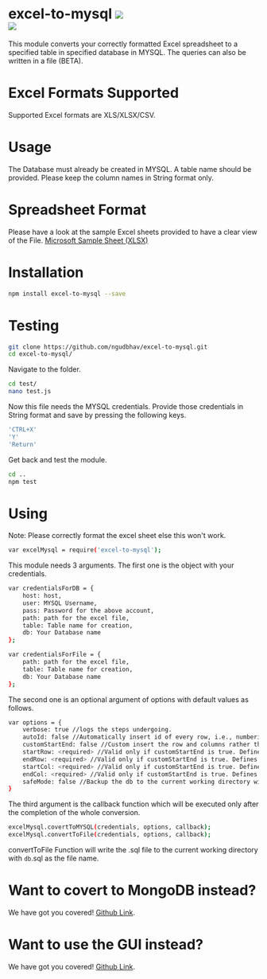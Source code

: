 # excel-to-mysql <img src="https://travis-ci.org/ngudbhav/excel-to-mysql.svg?branch=master"> <br> <a href="https://nodei.co/npm/excel-to-mysql/"><img src="https://nodei.co/npm/excel-to-mysql.png"></a>
This module converts your correctly formatted Excel spreadsheet to a specified table in specified database in MYSQL. The queries can also be written in a file (BETA).

# Excel Formats Supported
Supported Excel formats are XLS/XLSX/CSV.

# Usage
The Database must already be created in MYSQL. A table name should be provided. Please keep the column names in String format only.

# Spreadsheet Format
Please have a look at the sample Excel sheets provided to have a clear view of the File. <a href="https://go.microsoft.com/fwlink/?LinkID=521962">Microsoft Sample Sheet (XLSX)</a>

# Installation
```sh
npm install excel-to-mysql --save
```

# Testing

```sh
git clone https://github.com/ngudbhav/excel-to-mysql.git
cd excel-to-mysql/
```
Navigate to the folder.
```sh
cd test/
nano test.js
```
Now this file needs the MYSQL credentials. Provide those credentials in String format and save by pressing the following keys.
```sh
'CTRL+X'
'Y'
'Return'
```
Get back and test the module.
```sh
cd ..
npm test
```
# Using
Note: Please correctly format the excel sheet else this won't work.
```sh
var excelMysql = require('excel-to-mysql');
```
This module needs 3 arguments.
The first one is the object with your credentials.

```sh
var credentialsForDB = {
	host: host,
	user: MYSQL Username,
	pass: Password for the above account,
	path: path for the excel file,
	table: Table name for creation,
	db: Your Database name
};

var credentialsForFile = {
	path: path for the excel file,
	table: Table name for creation,
	db: Your Database name
};
```
The second one is an optional argument of options with default values as follows.
```sh
var options = {
	verbose: true //logs the steps undergoing.
	autoId: false //Automatically insert id of every row, i.e., numbering every row.
	customStartEnd: false //Custom insert the row and columns rather than full excel-file.
	startRow: <required> //Valid only if customStartEnd is true. Defines the start Row of the data.
	endRow: <required> //Valid only if customStartEnd is true. Defines the end Row of the data.
	startCol: <required> //Valid only if customStartEnd is true. Defines the start Column of the data.
	endCol: <required> //Valid only if customStartEnd is true. Defines the end Column of the data.
	safeMode: false //Backup the db to the current working directory with <db>.sql as file name.
}
```
The third argument is the callback function which will be executed only after the completion of the whole conversion.

```sh
excelMysql.covertToMYSQL(credentials, options, callback);
excelMysql.convertToFile(credentials, options, callback);
```

convertToFile Function will write the .sql file to the current working directory with <code>db</code>.sql as the file name.

# Want to covert to MongoDB instead?
We have got you covered! <a href="https://github.com/ngudbhav/excel-to-mongodb">Github Link</a>.

# Want to use the GUI instead?
We have got you covered! <a href="https://github.com/ngudbhav/TriCo-electron-app">Github Link</a>.